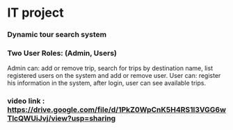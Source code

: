 # IT project

### Dynamic tour search system
### Two User Roles: (Admin, Users)
Admin can: add or remove trip, search for trips by destination name, list registered users on the system and add or remove user.
User can: register his information in the system, after login, user can see available trips.
### video link : https://drive.google.com/file/d/1PkZ0WpCnK5H4RS1l3VGG6wTlcQWUiJvj/view?usp=sharing


